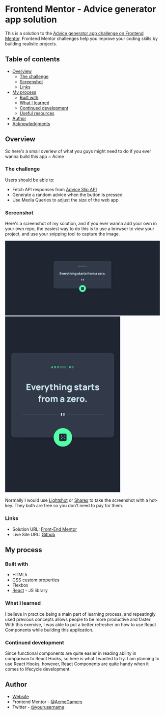 # Frontend Mentor - Advice generator app solution

This is a solution to the [Advice generator app challenge on Frontend Mentor](https://www.frontendmentor.io/challenges/advice-generator-app-QdUG-13db). Frontend Mentor challenges help you improve your coding skills by building realistic projects.

## Table of contents

- [Overview](#overview)
  - [The challenge](#the-challenge)
  - [Screenshot](#screenshot)
  - [Links](#links)
- [My process](#my-process)
  - [Built with](#built-with)
  - [What I learned](#what-i-learned)
  - [Continued development](#continued-development)
  - [Useful resources](#useful-resources)
- [Author](#author)
- [Acknowledgments](#acknowledgments)

## Overview

So here's a small overiew of what you guys might need to do if you ever wanna build this app ~ Acme

### The challenge

Users should be able to:

- Fetch API responses from [Advice Slip API](https://api.adviceslip.com/)
- Generate a random advice when the button is pressed
- Use Media Queries to adjust the size of the web app

### Screenshot

Here's a screenshot of my solution, and if you ever wanna add your own in your own repo, the easiest way to do this is to use a browser to view your project, and use your snipping tool to capture the image.

![Desktop Version](./images/desktop.png)
![Mobile Version](./images/android.png)

Normally I would use [Lightshot](https://app.prntscr.com/) or [Sharex](https://getsharex.com/) to take the screenshot with a hot-key. They both are free so you don't need to pay for them.

### Links

- Solution URL: [Front-End Mentor](https://your-solution-url.com)
- Live Site URL: [Github](https://your-live-site-url.com)

## My process

### Built with

- HTML5
- CSS custom properties
- Flexbox
- [React](https://reactjs.org/) - JS library

### What I learned

I believe in practice being a main part of learning process, and repeatingly used previous concepts allows people to be more productive and faster. With this exercise, I was able to put a better refresher on how to use React Components while building this application.

### Continued development

Since functional components are quite easier in reading ability in comparison to React Hooks, so here is what I wanted to try. I am planning to use React Hooks, however, React Components are quite handy when it comes to lifecycle development.

## Author

- [Website](https://www.your-site.com)
- Frontend Mentor - [@AcmeGamers](https://www.frontendmentor.io/profile/yourusername)
- Twitter - [@yourusername](https://www.twitter.com/yourusername)
